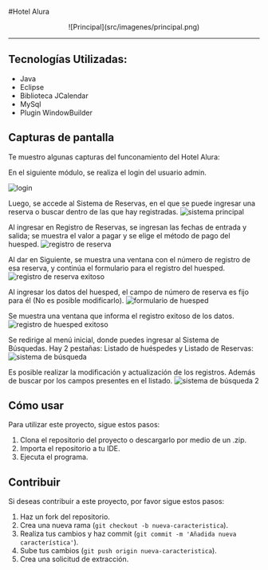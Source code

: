 #Hotel Alura

<p align="center" >
![Principal](src/imagenes/principal.png)</p>

---

## Tecnologías Utilizadas:

- Java
- Eclipse
- Biblioteca JCalendar
- MySql
- Plugin WindowBuilder </br>


## Capturas de pantalla

Te muestro algunas capturas del funconamiento del Hotel Alura:

En el siguiente módulo, se realiza el login del usuario admin.

![login](imagenes/captura1.png)

Luego, se accede al Sistema de Reservas, en el que se puede ingresar una reserva o buscar dentro de las que hay registradas.
![sistema principal](imagenes/captura2.png)

Al ingresar en Registro de Reservas, se ingresan las fechas de entrada y salida; se muestra el valor a pagar y se elige el método de pago del huesped.
![registro de reserva](imagenes/captura3.png)

Al dar en Siguiente, se muestra una ventana con el número de registro de esa reserva, y continúa el formulario para el registro del huesped.
![registro de reserva exitoso](imagenes/captura4.png)

Al ingresar los datos del huesped, el campo de número de reserva es fijo para él (No es posible modificarlo).
![formulario de huesped](imagenes/captura5.png)

Se muestra una ventana que informa el registro exitoso de los datos.
![registro de huesped exitoso](imagenes/captura6.png)

Se redirige al menú inicial, donde puedes ingresar al Sistema de Búsquedas. Hay 2 pestañas: Listado de huéspedes y Listado de Reservas:
![sistema de búsqueda](imagenes/captura7.png)

Es posible realizar la modificación y actualización de los registros. Además de buscar por los campos presentes en el listado.
![sistema de búsqueda 2](imagenes/captura8.png)

## Cómo usar

Para utilizar este proyecto, sigue estos pasos:

1. Clona el repositorio del proyecto o descargarlo por medio de un .zip.
2. Importa el repositorio a tu IDE.
3. Ejecuta el programa.

## Contribuir

Si deseas contribuir a este proyecto, por favor sigue estos pasos:

1. Haz un fork del repositorio.
2. Crea una nueva rama (`git checkout -b nueva-caracteristica`).
3. Realiza tus cambios y haz commit (`git commit -m 'Añadida nueva característica'`).
4. Sube tus cambios (`git push origin nueva-caracteristica`).
5. Crea una solicitud de extracción.


